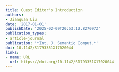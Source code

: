 ```yaml
---
title: Guest Editor's Introduction
authors:
- Jianquan Liu
date: '2017-01-01'
publishDate: '2025-02-09T20:53:12.827097Z'
publication_types:
- article-journal
publication: '*Int. J. Semantic Comput.*'
doi: 10.1142/S1793351X17020044
links:
- name: URL
  url: https://doi.org/10.1142/S1793351X17020044
---
```

